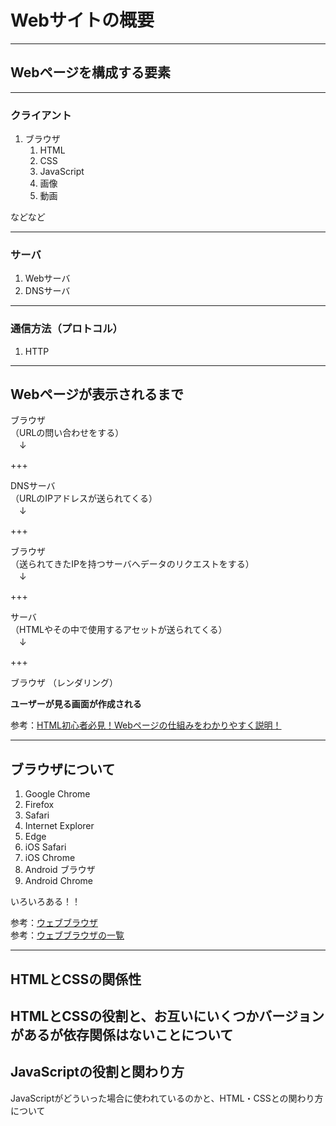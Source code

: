 # Webサイトの概要
---
## Webページを構成する要素
---
### クライアント
1. ブラウザ
	1. HTML
	2. CSS
	3. JavaScript
	4. 画像
	5. 動画

などなど

---
### サーバ
1. Webサーバ
2. DNSサーバ
---
### 通信方法（プロトコル）
1. HTTP
---
## Webページが表示されるまで
ブラウザ  
（URLの問い合わせをする）  
　↓  

+++

DNSサーバ  
（URLのIPアドレスが送られてくる）  
　↓  

+++

ブラウザ  
（送られてきたIPを持つサーバへデータのリクエストをする）  
　↓  

+++

サーバ  
（HTMLやその中で使用するアセットが送られてくる）  
　↓  

+++

ブラウザ
（レンダリング）

**ユーザーが見る画面が作成される**

参考：[HTML初心者必見！Webページの仕組みをわかりやすく説明！](https://blog.codecamp.jp/html_web_base)

---
## ブラウザについて
1. Google Chrome
2. Firefox
3. Safari
4. Internet Explorer
5. Edge
6. iOS Safari
7. iOS Chrome
8. Android ブラウザ
9. Android Chrome

いろいろある！！

参考：[ウェブブラウザ](https://ja.wikipedia.org/wiki/%E3%82%A6%E3%82%A7%E3%83%96%E3%83%96%E3%83%A9%E3%82%A6%E3%82%B6)  
参考：[ウェブブラウザの一覧](https://ja.wikipedia.org/wiki/%E3%82%A6%E3%82%A7%E3%83%96%E3%83%96%E3%83%A9%E3%82%A6%E3%82%B6%E3%81%AE%E4%B8%80%E8%A6%A7)

---
## HTMLとCSSの関係性
HTMLとCSSの役割と、お互いにいくつかバージョンがあるが依存関係はないことについて
---
## JavaScriptの役割と関わり方
JavaScriptがどういった場合に使われているのかと、HTML・CSSとの関わり方について
